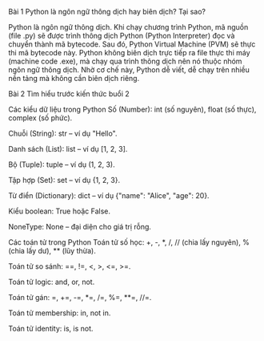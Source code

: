 Bài 1 Python là ngôn ngữ thông dịch hay biên dịch? Tại sao?

Python là ngôn ngữ thông dịch. Khi chạy chương trình Python, mã nguồn (file .py) sẽ được trình thông dịch Python (Python Interpreter) đọc và chuyển thành mã bytecode. Sau đó, Python Virtual Machine (PVM) sẽ thực thi mã bytecode này. Python không biên dịch trực tiếp ra file thực thi máy (machine code .exe), mà chạy qua trình thông dịch nên nó thuộc nhóm ngôn ngữ thông dịch. Nhờ cơ chế này, Python dễ viết, dễ chạy trên nhiều nền tảng mà không cần biên dịch riêng.

Bài 2 Tìm hiểu trước kiến thức buổi 2

Các kiểu dữ liệu trong Python Số (Number): int (số nguyên), float (số thực), complex (số phức).

Chuỗi (String): str – ví dụ "Hello".

Danh sách (List): list – ví dụ [1, 2, 3].

Bộ (Tuple): tuple – ví dụ (1, 2, 3).

Tập hợp (Set): set – ví dụ {1, 2, 3}.

Từ điển (Dictionary): dict – ví dụ {"name": "Alice", "age": 20}.

Kiểu boolean: True hoặc False.

NoneType: None – đại diện cho giá trị rỗng.

Các toán tử trong Python Toán tử số học: +, -, *, /, // (chia lấy nguyên), % (chia lấy dư), ** (lũy thừa).

Toán tử so sánh: ==, !=, <, >, <=, >=.

Toán tử logic: and, or, not.

Toán tử gán: =, +=, -=, *=, /=, %=, **=, //=.

Toán tử membership: in, not in.

Toán tử identity: is, is not.